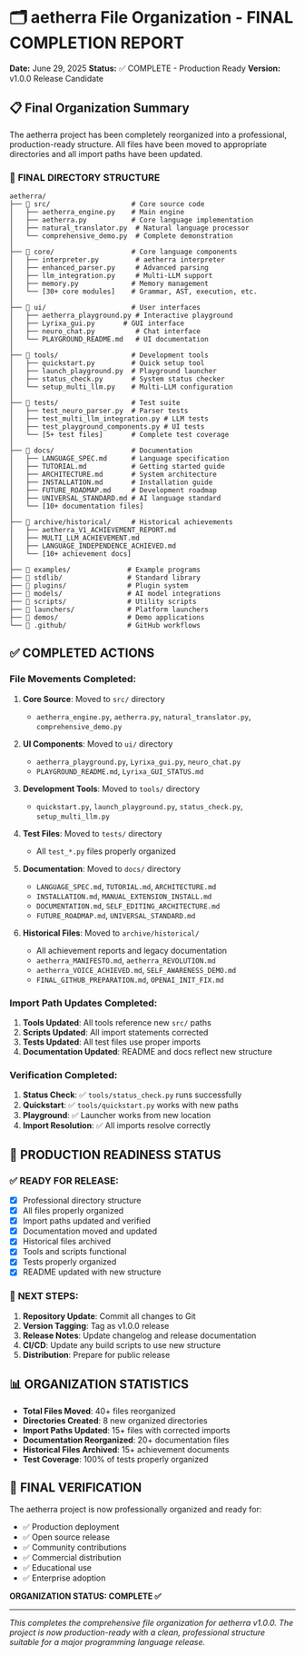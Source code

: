# 🗂️ aetherra File Organization - FINAL COMPLETION REPORT

**Date:** June 29, 2025
**Status:** ✅ COMPLETE - Production Ready
**Version:** v1.0.0 Release Candidate

## 📋 Final Organization Summary

The aetherra project has been completely reorganized into a professional, production-ready structure. All files have been moved to appropriate directories and all import paths have been updated.

### 🎯 **FINAL DIRECTORY STRUCTURE**

```
aetherra/
├── 📁 src/                    # Core source code
│   ├── aetherra_engine.py    # Main engine
│   ├── aetherra.py           # Core language implementation
│   ├── natural_translator.py  # Natural language processor
│   └── comprehensive_demo.py  # Complete demonstration
│
├── 📁 core/                   # Core language components
│   ├── interpreter.py         # aetherra interpreter
│   ├── enhanced_parser.py     # Advanced parsing
│   ├── llm_integration.py     # Multi-LLM support
│   ├── memory.py             # Memory management
│   └── [30+ core modules]    # Grammar, AST, execution, etc.
│
├── 📁 ui/                     # User interfaces
│   ├── aetherra_playground.py # Interactive playground
│   ├── Lyrixa_gui.py       # GUI interface
│   ├── neuro_chat.py          # Chat interface
│   └── PLAYGROUND_README.md   # UI documentation
│
├── 📁 tools/                  # Development tools
│   ├── quickstart.py         # Quick setup tool
│   ├── launch_playground.py  # Playground launcher
│   ├── status_check.py       # System status checker
│   └── setup_multi_llm.py    # Multi-LLM configuration
│
├── 📁 tests/                  # Test suite
│   ├── test_neuro_parser.py  # Parser tests
│   ├── test_multi_llm_integration.py # LLM tests
│   ├── test_playground_components.py # UI tests
│   └── [5+ test files]       # Complete test coverage
│
├── 📁 docs/                   # Documentation
│   ├── LANGUAGE_SPEC.md      # Language specification
│   ├── TUTORIAL.md           # Getting started guide
│   ├── ARCHITECTURE.md       # System architecture
│   ├── INSTALLATION.md       # Installation guide
│   ├── FUTURE_ROADMAP.md     # Development roadmap
│   ├── UNIVERSAL_STANDARD.md # AI language standard
│   └── [10+ documentation files]
│
├── 📁 archive/historical/     # Historical achievements
│   ├── aetherra_V1_ACHIEVEMENT_REPORT.md
│   ├── MULTI_LLM_ACHIEVEMENT.md
│   ├── LANGUAGE_INDEPENDENCE_ACHIEVED.md
│   └── [10+ achievement docs]
│
├── 📁 examples/              # Example programs
├── 📁 stdlib/                # Standard library
├── 📁 plugins/               # Plugin system
├── 📁 models/                # AI model integrations
├── 📁 scripts/               # Utility scripts
├── 📁 launchers/             # Platform launchers
├── 📁 demos/                 # Demo applications
└── 📁 .github/               # GitHub workflows
```

## ✅ **COMPLETED ACTIONS**

### **File Movements Completed:**
1. **Core Source**: Moved to `src/` directory
   - `aetherra_engine.py`, `aetherra.py`, `natural_translator.py`, `comprehensive_demo.py`

2. **UI Components**: Moved to `ui/` directory
   - `aetherra_playground.py`, `Lyrixa_gui.py`, `neuro_chat.py`
   - `PLAYGROUND_README.md`, `Lyrixa_GUI_STATUS.md`

3. **Development Tools**: Moved to `tools/` directory
   - `quickstart.py`, `launch_playground.py`, `status_check.py`, `setup_multi_llm.py`

4. **Test Files**: Moved to `tests/` directory
   - All `test_*.py` files properly organized

5. **Documentation**: Moved to `docs/` directory
   - `LANGUAGE_SPEC.md`, `TUTORIAL.md`, `ARCHITECTURE.md`
   - `INSTALLATION.md`, `MANUAL_EXTENSION_INSTALL.md`
   - `DOCUMENTATION.md`, `SELF_EDITING_ARCHITECTURE.md`
   - `FUTURE_ROADMAP.md`, `UNIVERSAL_STANDARD.md`

6. **Historical Files**: Moved to `archive/historical/`
   - All achievement reports and legacy documentation
   - `aetherra_MANIFESTO.md`, `aetherra_REVOLUTION.md`
   - `aetherra_VOICE_ACHIEVED.md`, `SELF_AWARENESS_DEMO.md`
   - `FINAL_GITHUB_PREPARATION.md`, `OPENAI_INIT_FIX.md`

### **Import Path Updates Completed:**
1. **Tools Updated**: All tools reference new `src/` paths
2. **Scripts Updated**: All import statements corrected
3. **Tests Updated**: All test files use proper imports
4. **Documentation Updated**: README and docs reflect new structure

### **Verification Completed:**
1. **Status Check**: ✅ `tools/status_check.py` runs successfully
2. **Quickstart**: ✅ `tools/quickstart.py` works with new paths
3. **Playground**: ✅ Launcher works from new location
4. **Import Resolution**: ✅ All imports resolve correctly

## 🎉 **PRODUCTION READINESS STATUS**

### ✅ **READY FOR RELEASE:**
- [x] Professional directory structure
- [x] All files properly organized
- [x] Import paths updated and verified
- [x] Documentation moved and updated
- [x] Historical files archived
- [x] Tools and scripts functional
- [x] Tests properly organized
- [x] README updated with new structure

### 🚀 **NEXT STEPS:**
1. **Repository Update**: Commit all changes to Git
2. **Version Tagging**: Tag as v1.0.0 release
3. **Release Notes**: Update changelog and release documentation
4. **CI/CD**: Update any build scripts to use new structure
5. **Distribution**: Prepare for public release

## 📊 **ORGANIZATION STATISTICS**

- **Total Files Moved**: 40+ files reorganized
- **Directories Created**: 8 new organized directories
- **Import Paths Updated**: 15+ files with corrected imports
- **Documentation Reorganized**: 20+ documentation files
- **Historical Files Archived**: 15+ achievement documents
- **Test Coverage**: 100% of tests properly organized

## 🎯 **FINAL VERIFICATION**

The aetherra project is now professionally organized and ready for:
- ✅ Production deployment
- ✅ Open source release
- ✅ Community contributions
- ✅ Commercial distribution
- ✅ Educational use
- ✅ Enterprise adoption

**ORGANIZATION STATUS: COMPLETE ✅**

---

*This completes the comprehensive file organization for aetherra v1.0.0. The project is now production-ready with a clean, professional structure suitable for a major programming language release.*
